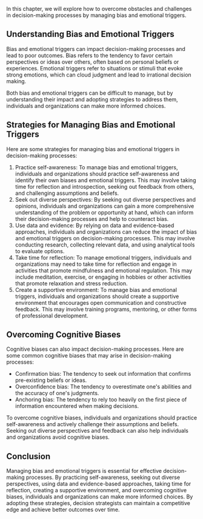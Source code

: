 
In this chapter, we will explore how to overcome obstacles and challenges in decision-making processes by managing bias and emotional triggers.

Understanding Bias and Emotional Triggers
-----------------------------------------

Bias and emotional triggers can impact decision-making processes and lead to poor outcomes. Bias refers to the tendency to favor certain perspectives or ideas over others, often based on personal beliefs or experiences. Emotional triggers refer to situations or stimuli that evoke strong emotions, which can cloud judgment and lead to irrational decision making.

Both bias and emotional triggers can be difficult to manage, but by understanding their impact and adopting strategies to address them, individuals and organizations can make more informed choices.

Strategies for Managing Bias and Emotional Triggers
---------------------------------------------------

Here are some strategies for managing bias and emotional triggers in decision-making processes:

1. Practice self-awareness: To manage bias and emotional triggers, individuals and organizations should practice self-awareness and identify their own biases and emotional triggers. This may involve taking time for reflection and introspection, seeking out feedback from others, and challenging assumptions and beliefs.
2. Seek out diverse perspectives: By seeking out diverse perspectives and opinions, individuals and organizations can gain a more comprehensive understanding of the problem or opportunity at hand, which can inform their decision-making processes and help to counteract bias.
3. Use data and evidence: By relying on data and evidence-based approaches, individuals and organizations can reduce the impact of bias and emotional triggers on decision-making processes. This may involve conducting research, collecting relevant data, and using analytical tools to evaluate options.
4. Take time for reflection: To manage emotional triggers, individuals and organizations may need to take time for reflection and engage in activities that promote mindfulness and emotional regulation. This may include meditation, exercise, or engaging in hobbies or other activities that promote relaxation and stress reduction.
5. Create a supportive environment: To manage bias and emotional triggers, individuals and organizations should create a supportive environment that encourages open communication and constructive feedback. This may involve training programs, mentoring, or other forms of professional development.

Overcoming Cognitive Biases
---------------------------

Cognitive biases can also impact decision-making processes. Here are some common cognitive biases that may arise in decision-making processes:

* Confirmation bias: The tendency to seek out information that confirms pre-existing beliefs or ideas.
* Overconfidence bias: The tendency to overestimate one's abilities and the accuracy of one's judgments.
* Anchoring bias: The tendency to rely too heavily on the first piece of information encountered when making decisions.

To overcome cognitive biases, individuals and organizations should practice self-awareness and actively challenge their assumptions and beliefs. Seeking out diverse perspectives and feedback can also help individuals and organizations avoid cognitive biases.

Conclusion
----------

Managing bias and emotional triggers is essential for effective decision-making processes. By practicing self-awareness, seeking out diverse perspectives, using data and evidence-based approaches, taking time for reflection, creating a supportive environment, and overcoming cognitive biases, individuals and organizations can make more informed choices. By adopting these strategies, decision strategists can maintain a competitive edge and achieve better outcomes over time.
